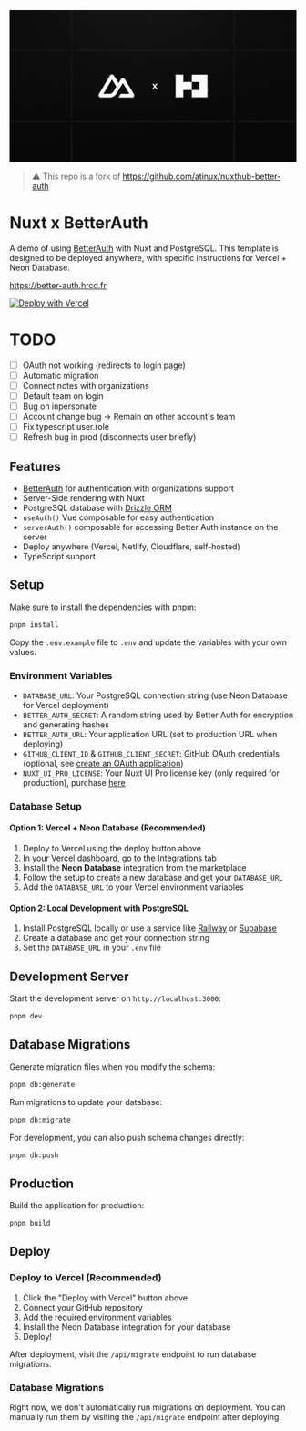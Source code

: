![social-preview](./public/og.png)

> **⚠️** This repo is a fork of https://github.com/atinux/nuxthub-better-auth

# Nuxt x BetterAuth

A demo of using [BetterAuth](https://better-auth.com) with Nuxt and PostgreSQL. This template is designed to be deployed anywhere, with specific instructions for Vercel + Neon Database.

https://better-auth.hrcd.fr

[![Deploy with Vercel](https://vercel.com/button)](https://vercel.com/new/clone?repository-url=https%3A%2F%2Fgithub.com%2FHugoRCD%2Fnuxthub-better-auth&env=DATABASE_URL,BETTER_AUTH_SECRET&envDescription=Required%20environment%20variables&envLink=https%3A%2F%2Fgithub.com%2FHugoRCD%2Fnuxthub-better-auth%23environment-variables)

# TODO

- [ ] OAuth not working (redirects to login page)
- [ ] Automatic migration
- [ ] Connect notes with organizations
- [ ] Default team on login
- [ ] Bug on inpersonate
- [ ] Account change bug → Remain on other account's team
- [ ] Fix typescript user.role
- [ ] Refresh bug in prod (disconnects user briefly)

## Features

- [BetterAuth](https://better-auth.com) for authentication with organizations support
- Server-Side rendering with Nuxt
- PostgreSQL database with [Drizzle ORM](https://orm.drizzle.team/)
- `useAuth()` Vue composable for easy authentication
- `serverAuth()` composable for accessing Better Auth instance on the server
- Deploy anywhere (Vercel, Netlify, Cloudflare, self-hosted)
- TypeScript support

## Setup

Make sure to install the dependencies with [pnpm](https://pnpm.io/installation#using-corepack):

```bash
pnpm install
```

Copy the `.env.example` file to `.env` and update the variables with your own values.

### Environment Variables

- `DATABASE_URL`: Your PostgreSQL connection string (use Neon Database for Vercel deployment)
- `BETTER_AUTH_SECRET`: A random string used by Better Auth for encryption and generating hashes
- `BETTER_AUTH_URL`: Your application URL (set to production URL when deploying)
- `GITHUB_CLIENT_ID` & `GITHUB_CLIENT_SECRET`: GitHub OAuth credentials (optional, see [create an OAuth application](https://github.com/settings/applications/new))
- `NUXT_UI_PRO_LICENSE`: Your Nuxt UI Pro license key (only required for production), purchase [here](https://ui.nuxt.com/pro)

### Database Setup

#### Option 1: Vercel + Neon Database (Recommended)

1. Deploy to Vercel using the deploy button above
2. In your Vercel dashboard, go to the Integrations tab
3. Install the **Neon Database** integration from the marketplace
4. Follow the setup to create a new database and get your `DATABASE_URL`
5. Add the `DATABASE_URL` to your Vercel environment variables

#### Option 2: Local Development with PostgreSQL

1. Install PostgreSQL locally or use a service like [Railway](https://railway.app) or [Supabase](https://supabase.com)
2. Create a database and get your connection string
3. Set the `DATABASE_URL` in your `.env` file

## Development Server

Start the development server on `http://localhost:3000`:

```bash
pnpm dev
```

## Database Migrations

Generate migration files when you modify the schema:

```bash
pnpm db:generate
```

Run migrations to update your database:

```bash
pnpm db:migrate
```

For development, you can also push schema changes directly:

```bash
pnpm db:push
```

## Production

Build the application for production:

```bash
pnpm build
```

## Deploy

### Deploy to Vercel (Recommended)

1. Click the "Deploy with Vercel" button above
2. Connect your GitHub repository
3. Add the required environment variables
4. Install the Neon Database integration for your database
5. Deploy!

After deployment, visit the `/api/migrate` endpoint to run database migrations.

### Database Migrations

Right now, we don't automatically run migrations on deployment. You can manually run them by visiting the `/api/migrate` endpoint after deploying.

